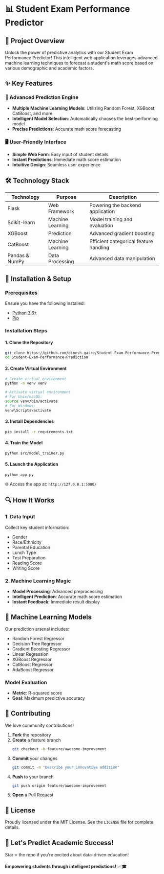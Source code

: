 # 📊 Student Exam Performance Predictor

## 🌟 Project Overview

Unlock the power of predictive analytics with our Student Exam Performance Predictor! This intelligent web application leverages advanced machine learning techniques to forecast a student's math score based on various demographic and academic factors.

## ✨ Key Features

### 🤖 Advanced Prediction Engine
- **Multiple Machine Learning Models**: Utilizing Random Forest, XGBoost, CatBoost, and more
- **Intelligent Model Selection**: Automatically chooses the best-performing model
- **Precise Predictions**: Accurate math score forecasting

### 🖥️ User-Friendly Interface
- **Simple Web Form**: Easy input of student details
- **Instant Predictions**: Immediate math score estimation
- **Intuitive Design**: Seamless user experience

## 🛠 Technology Stack

| Technology | Purpose | Description |
|-----------|---------|-------------|
| Flask | Web Framework | Powering the backend application |
| Scikit-learn | Machine Learning | Model training and evaluation |
| XGBoost | Prediction | Advanced gradient boosting |
| CatBoost | Machine Learning | Efficient categorical feature handling |
| Pandas & NumPy | Data Processing | Advanced data manipulation |

## 🔧 Installation & Setup

### Prerequisites
Ensure you have the following installed:
- [Python 3.6+](https://www.python.org/)
- [Pip](https://pip.pypa.io/en/stable/installation/)

### Installation Steps

#### 1. Clone the Repository
```bash
git clone https://github.com/dinesh-gaire/Student-Exam-Performance-Prediction.git
cd Student-Exam-Performance-Prediction
```

#### 2. Create Virtual Environment
```bash
# Create virtual environment
python -m venv venv

# Activate virtual environment
# For Unix/macOS:
source venv/bin/activate
# For Windows:
venv\Scripts\activate
```

#### 3. Install Dependencies
```bash
pip install -r requirements.txt
```

#### 4. Train the Model
```bash
python src/model_trainer.py
```

#### 5. Launch the Application
```bash
python app.py
```

🌐 Access the app at: `http://127.0.0.1:5000/`

## 🔍 How It Works

### 1. Data Input
Collect key student information:
- Gender
- Race/Ethnicity
- Parental Education
- Lunch Type
- Test Preparation
- Reading Score
- Writing Score

### 2. Machine Learning Magic
- **Model Processing**: Advanced preprocessing
- **Intelligent Prediction**: Accurate math score estimation
- **Instant Feedback**: Immediate result display

## 🤖 Machine Learning Models

Our prediction arsenal includes:
- Random Forest Regressor
- Decision Tree Regressor
- Gradient Boosting Regressor
- Linear Regression
- XGBoost Regressor
- CatBoost Regressor
- AdaBoost Regressor

### Model Evaluation
- **Metric**: R-squared score
- **Goal**: Maximum predictive accuracy

## 🤝 Contributing

We love community contributions!

1. **Fork** the repository
2. **Create** a feature branch
   ```bash
   git checkout -b feature/awesome-improvement
   ```
3. **Commit** your changes
   ```bash
   git commit -m "Describe your innovative addition"
   ```
4. **Push** to your branch
   ```bash
   git push origin feature/awesome-improvement
   ```
5. **Open** a Pull Request

## 📄 License

Proudly licensed under the MIT License. 
See the `LICENSE` file for complete details.

## 🎉 Let's Predict Academic Success!

Star ⭐ the repo if you're excited about data-driven education!

**Empowering students through intelligent predictions!** 📈🎓
